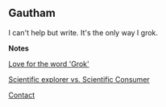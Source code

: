 ## Gautham

I can't help but write. 
It's the only way I grok.

**Notes**

[Love for the word 'Grok'](http://simp.ly/publish/NyCFVK)

[Scientific explorer vs. Scientific Consumer](http://simp.ly/publish/KX5wQM)





[Contact](http://simp.ly/publish/zBhTNh)



